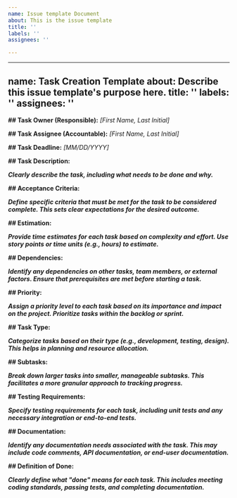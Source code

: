 ```yaml
---
name: Issue template Document
about: This is the issue template
title: ''
labels: ''
assignees: ''

---
```


---
name: Task Creation Template
about: Describe this issue template's purpose here.
title: ''
labels: ''
assignees: ''
---

**## Task Owner (Responsible):** _[First Name, Last Initial]_

**## Task Assignee (Accountable):** _[First Name, Last Initial]_

**## Task Deadline:** _[MM/DD/YYYY]_

**## Task Description:**

***Clearly describe the task, including what needs to be done and why.***

**## Acceptance Criteria:**

***Define specific criteria that must be met for the task to be considered complete. This sets clear expectations for the desired outcome.***

**## Estimation:**

***Provide time estimates for each task based on complexity and effort. Use story points or time units (e.g., hours) to estimate.***

**## Dependencies:**

***Identify any dependencies on other tasks, team members, or external factors. Ensure that prerequisites are met before starting a task.***

**## Priority:**

***Assign a priority level to each task based on its importance and impact on the project. Prioritize tasks within the backlog or sprint.***

**## Task Type:**

***Categorize tasks based on their type (e.g., development, testing, design). This helps in planning and resource allocation.***

**## Subtasks:**

***Break down larger tasks into smaller, manageable subtasks. This facilitates a more granular approach to tracking progress.***

**## Testing Requirements:**

***Specify testing requirements for each task, including unit tests and any necessary integration or end-to-end tests.***

**## Documentation:**

***Identify any documentation needs associated with the task. This may include code comments, API documentation, or end-user documentation.***

**## Definition of Done:**

***Clearly define what "done" means for each task. This includes meeting coding standards, passing tests, and completing documentation.***

